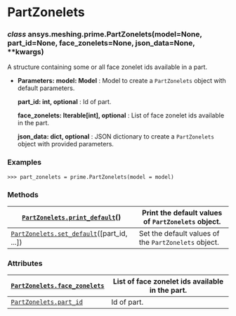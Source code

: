 <!-- vale off -->

<a id="partzonelets"></a>

# PartZonelets

<a id="ansys.meshing.prime.PartZonelets"></a>

### *class* ansys.meshing.prime.PartZonelets(model=None, part_id=None, face_zonelets=None, json_data=None, \*\*kwargs)

A structure containing some or all face zonelet ids available in a part.

* **Parameters:**
  **model: Model**
  : Model to create a `PartZonelets` object with default parameters.

  **part_id: int, optional**
  : Id of part.

  **face_zonelets: Iterable[int], optional**
  : List of face zonelet ids available in the part.

  **json_data: dict, optional**
  : JSON dictionary to create a `PartZonelets` object with provided parameters.

### Examples

```pycon
>>> part_zonelets = prime.PartZonelets(model = model)
```

<!-- !! processed by numpydoc !! -->

### Methods

| [`PartZonelets.print_default`](ansys.meshing.prime.PartZonelets.print_default.md#ansys.meshing.prime.PartZonelets.print_default)()         | Print the default values of `PartZonelets` object.   |
|--------------------------------------------------------------------------------------------------------------------------------------------|------------------------------------------------------|
| [`PartZonelets.set_default`](ansys.meshing.prime.PartZonelets.set_default.md#ansys.meshing.prime.PartZonelets.set_default)([part_id, ...]) | Set the default values of the `PartZonelets` object. |

### Attributes

| [`PartZonelets.face_zonelets`](ansys.meshing.prime.PartZonelets.face_zonelets.md#ansys.meshing.prime.PartZonelets.face_zonelets)   | List of face zonelet ids available in the part.   |
|------------------------------------------------------------------------------------------------------------------------------------|---------------------------------------------------|
| [`PartZonelets.part_id`](ansys.meshing.prime.PartZonelets.part_id.md#ansys.meshing.prime.PartZonelets.part_id)                     | Id of part.                                       |
<!-- vale on -->
